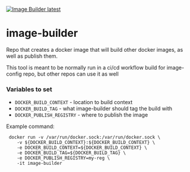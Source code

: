 [![Image Builder latest](https://github.com/prb17/image-builder/actions/workflows/image-builder-deploy.yml/badge.svg)](https://github.com/prb17/image-builder/actions/workflows/image-builder-deploy.yml)

# image-builder
Repo that creates a docker image that will build other docker images, as well as publish them.

This tool is meant to be normally run in a ci/cd workflow build for image-config repo, but other repos can use it as well

 ### Variables to set
  - `DOCKER_BUILD_CONTEXT` - location to build context
  - `DOCKER_BUILD_TAG` - what image-builder should tag the build with
  - `DOCKER_PUBLISH_REGISTRY` - where to publish the image
 
Example command:
```
 docker run -v /var/run/docker.sock:/var/run/docker.sock \
    -v ${DOCKER_BUILD_CONTEXT}:${DOCKER_BUILD_CONTEXT} \
    -e DOCKER_BUILD_CONTEXT=${DOCKER_BUILD_CONTEXT} \
    -e DOCKER_BUILD_TAG=${DOCKER_BUILD_TAG} \
    -e DOCKER_PUBLISH_REGISTRY=my-reg \
    -it image-builder
 ```
